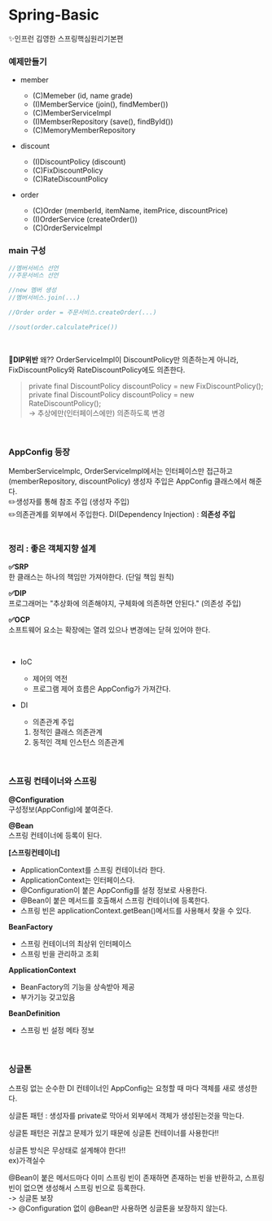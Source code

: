 # Spring-Basic
✨인프런 김영한 스프링핵심원리기본편

### 예제만들기
- member
	- (C)Memeber (id, name grade)
	- (I)MemberService (join(), findMember())
	- (C)MemberServiceImpl
	- (I)MembserRepository (save(), findById())
	- (C)MemoryMemberRepository

- discount
	- (I)DiscountPolicy (discount)
	- (C)FixDiscountPolicy
	- (C)RateDiscountPolicy

- order
	- (C)Order (memberId, itemName, itemPrice, discountPrice)
	- (I)OrderService (createOrder())
	- (C)OrderServiceImpl

### main 구성

```c
//멤버서비스 선언
//주문서비스 선언

//new 멤버 생성
//멤버서비스.join(...)

//Order order = 주문서비스.createOrder(...)

//sout(order.calculatePrice())
```

<br/>

🚨**DIP위반** 왜?? OrderServiceImpl이 DiscountPolicy만 의존하는게 아니라, FixDiscountPolicy와 RateDiscountPolicy에도 의존한다.   
> private final DiscountPolicy discountPolicy = new FixDiscountPolicy();  
> private final DiscountPolicy discountPolicy = new RateDiscountPolicy();  
> -> 추상에만(인터페이스에만) 의존하도록 변경

<br/>

### AppConfig 등장
MemberServiceImplc, OrderServiceImpl에서는 인터페이스만 접근하고(memberRepository, discountPolicy) 생성자 주입은 AppConfig 클래스에서 해준다.   
✏️생성자를 통해 참조 주입 (생성자 주입)  
✏️의존관계를 외부에서 주입한다. DI(Dependency Injection) : **의존성 주입**  
<br/>

### 정리 : 좋은 객체지향 설계
**✅SRP**  
한 클래스는 하나의 책임만 가져야한다. (단일 책임 원칙)

**✅DIP**   
프로그래머는 "추상화에 의존해야지, 구체화에 의존하면 안된다." (의존성 주입)

**✅OCP**  
소프트웨어 요소는 확장에는 열려 있으나 변경에는 닫혀 있어야 한다. 

<br/>

- IoC 
	- 제어의 역전
	- 프로그램 제어 흐름은 AppConfig가 가져간다.

- DI
	- 의존관계 주입
	1. 정적인 클래스 의존관계
	2. 동적인 객체 인스턴스 의존관계

<br/>

### 스프링 컨테이너와 스프링 

**@Configuration**  
구성정보(AppConfig)에 붙여준다.

**@Bean**  
스프링 컨테이너에 등록이 된다. 

**[스프링컨테이너]**
- ApplicationContext를 스프링 컨테이너라 한다. 
- ApplicationContext는 인터페이스다. 
- @Configuration이 붙은 AppConfig를 설정 정보로 사용한다.
- @Bean이 붙은 메서드를 호출해서 스프링 컨테이너에 등록한다. 
- 스프링 빈은 applicationContext.getBean()메서드를 사용해서 찾을 수 있다.

 **BeanFactory**
- 스프링 컨테이너의 최상위 인터페이스
- 스프링 빈을 관리하고 조회

**ApplicationContext**
- BeanFactory의 기능을 상속받아 제공
- 부가기능 갖고있음

**BeanDefinition**
- 스프링 빈 설정 메타 정보

<br/>

### 싱글톤
스프링 없는 순수한 DI 컨테이너인 AppConfig는 요청할 때 마다 객체를 새로 생성한다. 

싱글톤 패턴 : 생성자를 private로 막아서 외부에서 객체가 생성된는것을 막는다. 

싱글톤 패턴은 귀찮고 문제가 있기 때문에 싱글톤 컨테이너를 사용한다!!

싱글톤 방식은 무상태로 설계해야 한다!!  
ex)가격실수

@Bean이 붙은 메서드마다 이미 스프링 빈이 존재하면 존재하는 빈을 반환하고, 스프링 빈이 없으면 생성해서 스프링 빈으로 등록한다.  
-> 싱글톤 보장  
-> @Configuration 없이 @Bean만 사용하면 싱글톤을 보장하지 않는다. 


